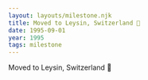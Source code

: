 ```yaml
---
layout: layouts/milestone.njk
title: Moved to Leysin, Switzerland 🧀
date: 1995-09-01
year: 1995
tags: milestone
---
```

Moved to Leysin, Switzerland 🧀
